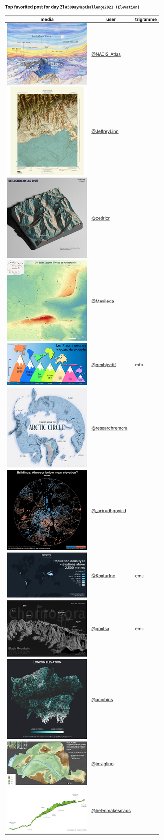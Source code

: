 #### Top favorited post for day 21 `#30DayMapChallenge2021 (Elevation)`

| media | user | trigramme |
|-------|------|-----------|
| ![image](uploads/a08e0f1a5465ffde802e8bdd420d229a/image.png) |[@NACIS_Atlas](https://twitter.com/NACIS_Atlas/status/1462397791112732672)||
| ![image](uploads/f334a18ecefad93cb3873d0fceef1d00/image.png) |[@JeffreyLinn](https://twitter.com/JeffreyLinn/status/1462526658070540288)||
| ![image](uploads/609909c4def1d3a7574f69dc90df47fd/image.png) |[@cedricr](https://twitter.com/cedricr/status/1462511547411013636)||
| ![image](uploads/5298c7b0241f24bdbb9e0cc754050ea5/image.png) |[@Menileda](https://twitter.com/Menileda/status/1462492025169797123)||
| ![image](uploads/c6183384edabf70963e6d16a87bf8bb1/image.png) |[@geobjectif](https://twitter.com/geobjectif/status/1462451916563230724)|mfu|
| ![image](uploads/9dc6aefd5097d911bb04572ae861d6a7/image.png) |[@researchremora](https://twitter.com/researchremora/status/1462528607876694016)||
| ![image](uploads/6e4415d284b3fe3b3edac6576104c2f6/image.png) |[@_anirudhgovind](https://twitter.com/_anirudhgovind/status/1462508814213828614)||
| ![image](uploads/fa094b6ae8e9a1446670eacc25b5eb06/image.png) |[@KonturInc](https://twitter.com/KonturInc/status/1462398387513446404)|emu|
| ![image](uploads/71506c48e1c4962793ca26b78309517c/image.png) |[@gontsa](https://twitter.com/gontsa/status/1462551776486297602)|emu|
| ![image](uploads/839d413418bbb7f6f80452edf98976f4/image.png) |[@acrobins](https://twitter.com/acrobins/status/1462390347485618180)||
| ![image](uploads/c2e6e959cbe7a054cc91e42f59bef99a/image.png) |[@jmviglino](https://twitter.com/jmviglino/status/1462343555079409670)||
| ![image](uploads/514bd76fc8f4310272596cfbbe2d7760/image.png) |[@helenmakesmaps](https://twitter.com/helenmakesmaps/status/1462420533794918403)||